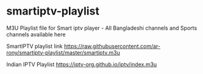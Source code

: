 # smartiptv-playlist
M3U Playlist file for Smart iptv player - All Bangladeshi channels and Sports channels available here

SmartIPTV playlist link
https://raw.githubusercontent.com/ar-rony/smartiptv-playlist/master/smartiptv.m3u

Indian IPTV Playlist
https://iptv-org.github.io/iptv/index.m3u
